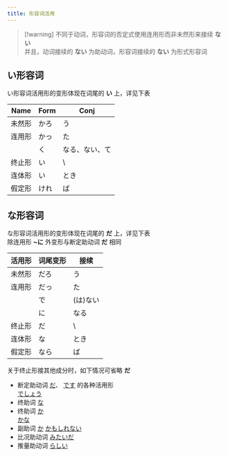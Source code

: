 ```yaml
---
title: 形容词活用  
---
```

> [!warning] 不同于动词，形容词的否定式使用连用形而非未然形来接续 **ない**  
> 并且，动词接续的 **ない** 为助动词，形容词接续的 **ない** 为形式形容词
## い形容词  

い形容词活用形的变形体现在词尾的 **い** 上，详见下表  

| Name | Form | Conj    |
| ---- | ---- | ------- |
| 未然形  | かろ   | う       |
| 连用形  | かっ   | た       |
|      | く    | なる、ない、て |
| 终止形  | い    | \\      |
| 连体形  | い    | とき      |
| 假定形  | けれ   | ば       |

## な形容词  

な形容词活用形的变形体现在词尾的 **だ** 上，详见下表  
除连用形 **~に** 外变形与断定助动词 **だ** 相同  

| 活用形 | 词尾变形 | 接续    |
| --- | ---- | ----- |
| 未然形 | だろ   | う     |
| 连用形 | だっ   | た     |
|     | で    | (は)ない |
|     | に    | なる    |
| 终止形 | だ    | \\    |
| 连体形 | な    | とき    |
| 假定形 | なら   | ば     |

关于终止形接其他成分时，如下情况可省略 **だ**  

- 断定助动词 [だ](../5.auxi_verb/だ.md)、 [です](../5.auxi_verb/です.md) 的各种活用形  
	 [でしょう](../9.sentence_pattern/でしょう.md)
- 终助词 [な](../4.particle/2.advanced%20particle/な.md)
- 终助词 [か](../4.particle/1.basic%20particle/か.md)  
	 [かな](../4.particle/かな.md)
- 副助词 [か](../4.particle/1.basic%20particle/か.md#接在小句后表示不确定的内容)
	 [かもしれない](../9.sentence_pattern/かもしれない.md)
- 比况助动词 [みたいだ](../5.auxi_verb/みたいだ.md)
- 推量助动词 [らしい](../5.auxi_verb/らしい.md#表示推测)